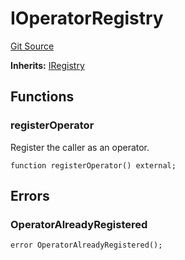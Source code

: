 # IOperatorRegistry
[Git Source](https://github.com/symbioticfi/core/blob/4905f62919b30e0606fff3aaa7fcd52bf8ee3d3e/src/interfaces/IOperatorRegistry.sol)

**Inherits:**
[IRegistry](/Users/andreikorokhov/symbiotic/core/docs/autogen/src/src/interfaces/common/IRegistry.sol/interface.IRegistry.md)


## Functions
### registerOperator

Register the caller as an operator.


```solidity
function registerOperator() external;
```

## Errors
### OperatorAlreadyRegistered

```solidity
error OperatorAlreadyRegistered();
```

